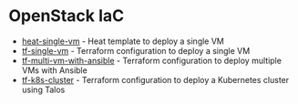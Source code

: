 # OpenStack IaC

- [heat-single-vm](heat-single-vm/) - Heat template to deploy a single VM
- [tf-single-vm](tf-single-vm/) - Terraform configuration to deploy a single VM
- [tf-multi-vm-with-ansible](tf-multi-vm-with-ansible/) - Terraform configuration to deploy multiple VMs with Ansible
- [tf-k8s-cluster](tf-k8s-cluster/) - Terraform configuration to deploy a Kubernetes cluster using Talos
